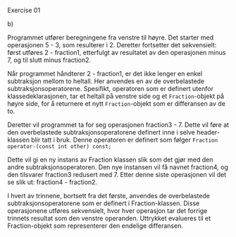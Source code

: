Exercise 01

b)

Programmet utfører beregningene fra venstre til høyre. Det starter med operasjonen 5 - 3, som resulterer i 2. Deretter fortsetter det sekvensielt: først utføres 2 - fraction1, etterfulgt av resultatet av den operasjonen minus 7, og til slutt minus fraction2.

Når programmet håndterer 2 - fraction1, er det ikke lenger en enkel subtraksjon mellom to heltall. Her anvendes en av de overbelastede subtraksjonsoperatorene. Spesifikt, operatoren som er definert utenfor klassedeklarasjonen, tar et heltall på venstre side og et `Fraction`-objekt på høyre side, for å returnere et nytt `Fraction`-objekt som er differansen av de to.

Deretter vil programmet ta for seg operasjonen fraction3 - 7. Dette vil føre at den overbelastede subtraksjonsoperatorene definert inne i selve header-klassen blir tatt i bruk.
Denne operatoren er definert som følger `Fraction operator-(const int other) const;`

Dette vil gi en ny instans av Fraction klassen slik som det gjør med den andre subtraksjonsoperatoren. Den nye instansen vil få navnet fraction4, og den tilsvarer fraction3
redusert med 7. Etter denne siste operasjonen vil det se slik ut: fraction4 - fraction2.

I hvert av trinnene, bortsett fra det første, anvendes de overbelastede subtraksjonsoperatorene som er definert i Fraction-klassen. Disse operasjonene utføres sekvensielt, hvor hver operasjon tar det forrige trinnets resultat som den venstre operanden. Uttrykket evalueres til et Fraction-objekt som representerer den endelige differansen.

